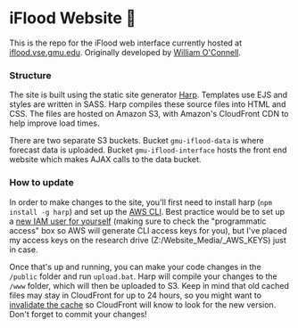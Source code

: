# iFlood Website 🌊

This is the repo for the iFlood web interface currently hosted at [iflood.vse.gmu.edu](http://iflood.vse.gmu.edu). Originally developed by [William O'Connell](https://williamoconnell.me).

### Structure
The site is built using the static site generator [Harp](http://harpjs.com/). Templates use EJS and styles
are written in SASS. Harp compiles these source files into HTML and CSS. The files are hosted on Amazon S3,
with Amazon's CloudFront CDN to help improve load times.

There are two separate S3 buckets. Bucket `gmu-iflood-data` is where forecast data is uploaded. Bucket `gmu-iflood-interface`
hosts the front end website which makes AJAX calls to the data bucket.

### How to update
In order to make changes to the site, you'll first need to install harp (`npm install -g harp`) and set up
the [AWS CLI](https://aws.amazon.com/cli/). Best practice would be to set up a
[new IAM user for yourself](https://console.aws.amazon.com/iam/home#/users) (making sure to check the
"programmatic access" box so AWS will generate CLI access keys for you), but I've placed my access
 keys on the research drive (Z:/Website_Media/_AWS_KEYS) just in case.
 
 Once that's up and running, you can
 make your code changes in the `/public` folder and run `upload.bat`. Harp will compile your changes to the
 `/www` folder, which will then be uploaded to S3. Keep in mind that old cached files may stay in
 CloudFront for up to 24 hours, so you might want to [invalidate the cache](https://docs.aws.amazon.com/AmazonCloudFront/latest/DeveloperGuide/Invalidation.html)
 so CloudFront will know to look for the new version. Don't forget to commit your changes!